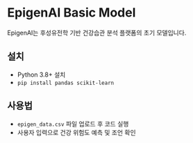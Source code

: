 # EpigenAI Basic Model
EpigenAI는 후성유전학 기반 건강습관 분석 플랫폼의 초기 모델입니다.

## 설치
- Python 3.8+ 설치
- `pip install pandas scikit-learn`

## 사용법
- `epigen_data.csv` 파일 업로드 후 코드 실행
- 사용자 입력으로 건강 위험도 예측 및 조언 확인
